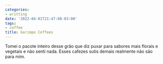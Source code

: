 ```yaml
---
categories:
- writting
date: '2022-04-01T21:47:08-03:00'
tags:
- coffee
title: Garimpo Coffees
---
```


Tomei o pacote inteiro desse grão que diz puxar para sabores mais florais e vegetais e não senti nada. Esses cafezes sutis demais realmente não são para mim.
